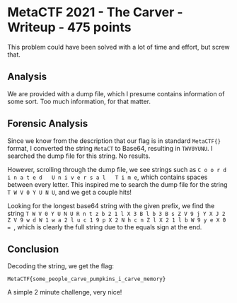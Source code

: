 # MetaCTF 2021 - The Carver - Writeup - 475 points

This problem could have been solved with a lot of time and effort, but screw that. 

## Analysis

We are provided with a dump file, which I presume contains information of some sort. Too much information, for that matter.

## Forensic Analysis

Since we know from the description that our flag is in standard `MetaCTF{}` format, I converted the string `MetaCT` to Base64, resulting in `TWV0YUNU`.
I searched the dump file for this string. No results. 

However, scrolling through the dump file, we see strings such as `C o o r d i n a t e d   U n i v e r s a l   T i m e`, which contains spaces between every letter.
This inspired me to search the dump file for the string `T W V 0 Y U N U`, and we get a couple hits!

Looking for the longest base64 string with the given prefix, we find the string `T W V 0 Y U N U R n t z b 2 1 l X 3 B l b 3 B s Z V 9 j Y X J 2 Z V 9 w d W 1 w a 2 l u c 1 9 p X 2 N h c n Z l X 2 1 l b W 9 y e X 0 = `, which is clearly the full string due to the equals sign at the end.

## Conclusion

Decoding the string, we get the flag:

```
MetaCTF{some_people_carve_pumpkins_i_carve_memory}
```

A simple 2 minute challenge, very nice!
